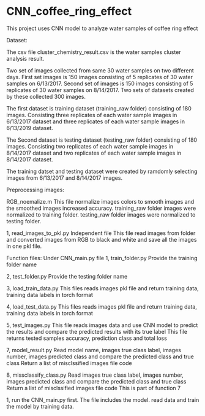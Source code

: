 # CNN_coffee_ring_effect
This project uses CNN model to analyze water samples of coffee ring effect

Dataset:

The csv file cluster_chemistry_result.csv is the water samples cluster analysis result.

Two set of images collected from same 30 water samples on two different days.
First set images is 150 images consisting of 5 replicates of 30 water samples on 6/13/2017.
Second set of images is 150 images consisting of 5 replicates of 30 water samples on 8/14/2017.
Two sets of datasets created by these collected 300 images.

The first dataset is training dataset (training_raw folder) consisting of 180 images. Consisting three replicates of each water sample images in 6/13/2017 dataset and three replicates of each water sample images in 6/13/2019 dataset.

The Second dataset is testing dataset (testing_raw folder) consisting of 180 images. Consisting two replicates of each water sample images in 8/14/2017 dataset and two replicates of each water sample images in 8/14/2017 dataset.

The training datset and testing dataset were created by ramdomly selecting images from 6/13/2017 and 8/14/2017 images.

Preprocessing images:

RGB_noemalize.m
  This file normalize images colors to smooth images and the smoothed images increased accuracy.
  training_raw folder images were normalized to training folder.
  testing_raw folder images were normalized to testing folder.

1, read_images_to_pkl.py
  Independent file
    This file read images from folder and converted images from RGB to black and white and save all the images in one pkl file.
    
Function files:
Under CNN_main.py file
  1, train_folder.py
    Provide the training folder name
    
  2, test_folder.py
    Provide the testing folder name
    
  3, load_train_data.py
    This files reads images pkl file and return training data, training data labels in torch format
    
  4, load_test_data.py
    This files reads images pkl file and return training data, training data labels in torch format
 
  5, test_images.py
    This file reads images data and use CNN model to predict the results and compare the predicted results with its true label
    This file returns tested samples accuracy, prediction class and total loss
    
  7, model_result.py
    Read model name, images true class label, images number, images predicted class and compare the predicted class and true class
    Return a list of misclssified images file code
    
  8, missclassify_class.py
    Read images true class label, images number, images predicted class and compare the predicted class and true class
    Return a list of misclssified images file code
    This is part of function 7

1, run the CNN_main.py first. The file includes the model. read data and train the model by training data.

